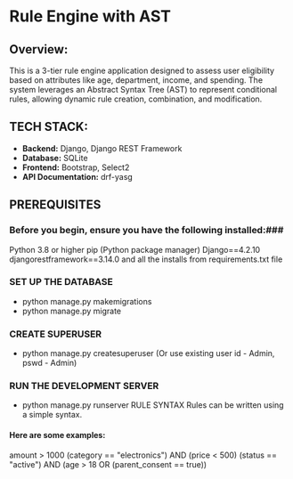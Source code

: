 #  Rule Engine with AST
## Overview: ##
This is a 3-tier rule engine application designed to assess user eligibility based on attributes like age, department, income, and spending. The system leverages an Abstract Syntax Tree (AST) to represent conditional rules, allowing dynamic rule creation, combination, and modification.

## TECH STACK: ##
- **Backend:** Django, Django REST Framework
- **Database:** SQLite
- **Frontend:** Bootstrap, Select2
- **API Documentation:** drf-yasg


## PREREQUISITES ##
### Before you begin, ensure you have the following installed:###
Python 3.8 or higher pip (Python package manager) Django==4.2.10 djangorestframework==3.14.0 and all the installs from requirements.txt file 

### SET UP THE DATABASE
 - python manage.py makemigrations
 - python manage.py migrate

### CREATE SUPERUSER
 - python manage.py createsuperuser (Or use existing user id - Admin, pswd - Admin)

### RUN THE DEVELOPMENT SERVER
 - python manage.py runserver
RULE SYNTAX Rules can be written using a simple syntax.
#### Here are some examples: 

amount > 1000 (category == "electronics") AND (price < 500) (status == "active") AND (age > 18 OR (parent_consent == true))
